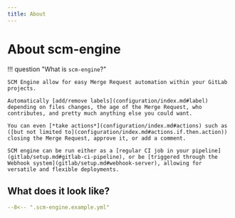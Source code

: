 ```yaml
---
title: About
---
```

# About scm-engine

!!! question "What is `scm-engine`?"

    SCM Engine allow for easy Merge Request automation within your GitLab projects.

    Automatically [add/remove labels](configuration/index.md#label) depending on files changes, the age of the Merge Request, who contributes, and pretty much anything else you could want.

    You can even [*take actions*](configuration/index.md#actions) such as ([but not limited to](configuration/index.md#actions.if.then.action)) closing the Merge Request, approve it, or add a comment.

    SCM engine can be run either as a [regular CI job in your pipeline](gitlab/setup.md#gitlab-ci-pipeline), or be [triggered through the Webhook system](gitlab/setup.md#webhook-server), allowing for versatile and flexible deployments.

## What does it look like?

```yaml
--8<-- ".scm-engine.example.yml"
```
